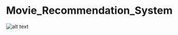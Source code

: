 # Movie_Recommendation_System
![alt text](https://miro.medium.com/max/1132/1*N0-ikjPv4RUVvS-6KCgLPg.jpeg)
